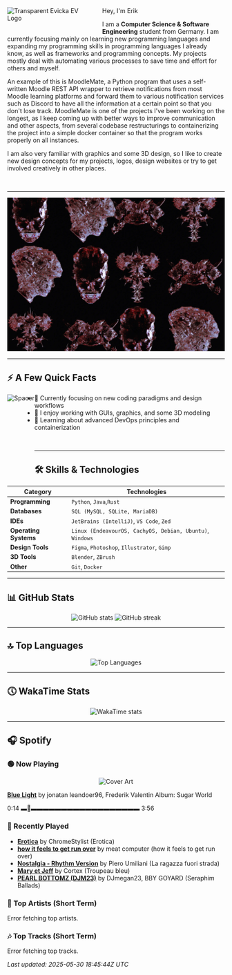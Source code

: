 <div>
  <img
       align="left"
       src="assets/evfinal.gif"
       alt="Transparent Evicka EV Logo"
       width="200"
       style="margin-right: 20px; margin-bottom: 20px;"
  />
</div>
Hey, I'm Erik

  I am a **Computer Science & Software Engineering** student from Germany. I am currently focusing mainly on learning new programming languages and expanding my programming skills in programming languages I already know, as well as frameworks and programming concepts. My projects mostly deal with automating various processes to save time and effort for others and myself.

An example of this is MoodleMate, a Python program that uses a self-written Moodle REST API wrapper to retrieve notifications from most Moodle learning platforms and forward them to various notification services such as Discord to have all the information at a certain point so that you don't lose track. MoodleMate is one of the projects I've been working on the longest, as I keep coming up with better ways to improve communication and other aspects, from several codebase restructurings to containerizing the project into a simple docker container so that the program works properly on all instances.

I am also very familiar with graphics and some 3D design, so I like to create new design concepts for my projects, logos, design websites or try to get involved creatively in other places.

<br clear="left"/>

---

![imgag](assets/evkheadpostersmol.webp)

---

## ⚡️ A Few Quick Facts

<div>
  <img align="left" height="180px" src="https://upload.wikimedia.org/wikipedia/commons/3/3d/1_120_transparent.png" alt="Spacer" />
</div>

- 🔬 Currently focusing on new coding paradigms and design workflows
- 👀 I enjoy working with GUIs, graphics, and some 3D modeling
- 🌱 Learning about advanced DevOps principles and containerization

<br>

---

## 🛠️ Skills & Technologies

| **Category**          | **Technologies**                                                                                                 |
|-----------------------|------------------------------------------------------------------------------------------------------------------|
| **Programming**       | `Python`, `Java`,`Rust`                                                                                           |
| **Databases**         | `SQL (MySQL, SQLite, MariaDB)`                                                                                   |
| **IDEs**              | `JetBrains (IntelliJ)`, `VS Code`, `Zed`                                                                         |
| **Operating Systems** | `Linux (EndeavourOS, CachyOS, Debian, Ubuntu)`, `Windows`                                                        |
| **Design Tools**      | `Figma`, `Photoshop`, `Illustrator`, `Gimp`                                                                      |
| **3D Tools**          | `Blender`, `ZBrush`                                                                                              |
| **Other**             | `Git`, `Docker`                                                                                                  |

---

## 📊 GitHub Stats

<p align="center">
  <img
    src="https://github-readme-stats.vercel.app/api?username=EvickaStudio&show=reviews,discussions_started,discussions_answered,prs_merged,prs_merged_percentage&show_icons=true&theme=transparent"
    alt="GitHub stats"
    width="45%"
  />
  <img
    src="https://github-readme-streak-stats.herokuapp.com/?user=EvickaStudio&theme=transparent"
    alt="GitHub streak"
    width="45%"
  />
</p>

---

## 🔝 Top Languages

<p align="center">
  <img
    src="https://github-readme-stats.vercel.app/api/top-langs/?username=EvickaStudio&theme=transparent&layout=compact"
    alt="Top Languages"
    width="45%"
  />
</p>

---

## 🕔 WakaTime Stats

<p align="center">
  <img
    src="https://github-readme-stats.vercel.app/api/wakatime?username=evickastudio&layout=compact&theme=transparent"
    alt="WakaTime stats"
    width="45%"
  />
</p>

 ---

## 🎧 Spotify

<!-- SPOTIFY-START -->
### 🟢 Now Playing
<p align="center">
<img src="https://i.scdn.co/image/ab67616d0000b27373b36d1c642008838ebcc6cd" alt="Cover Art" width="120"/>
</p>

**[Blue Light](https://open.spotify.com/track/4Ne7JhJsOPHVfEySsOhBU2)**
by jonatan leandoer96, Frederik Valentin
Album: Sugar World

0:14 ▬🔘▬▬▬▬▬▬▬▬▬▬▬▬▬▬▬▬▬▬ 3:56

### 📜 Recently Played
- **[Erotica](https://open.spotify.com/track/3CZMb7Pj97kYt4pNtVcPUf)** by ChromeStylist (Erotica)
- **[how it feels to get run over](https://open.spotify.com/track/2iEkYccntXk2huCU2kFdVI)** by meat computer (how it feels to get run over)
- **[Nostalgia - Rhythm Version](https://open.spotify.com/track/5wDyH8jsJYgqmmvanjG39y)** by Piero Umiliani (La ragazza fuori strada)
- **[Mary et Jeff](https://open.spotify.com/track/0ztpWjYYFWQaw5DnPDIYkl)** by Cortex (Troupeau bleu)
- **[PEARL BOTTOMZ (DJM23)](https://open.spotify.com/track/70IR5gyJmcXg0VRWFE06zV)** by DJmegan23, BBY GOYARD (Seraphim Ballads)

### 🌟 Top Artists (Short Term)
Error fetching top artists.

### 🎶 Top Tracks (Short Term)
Error fetching top tracks.

_Last updated: 2025-05-30 18:45:44Z UTC_
<!-- SPOTIFY-END -->
